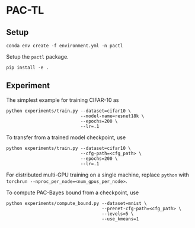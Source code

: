 # PAC-TL

## Setup

```shell
conda env create -f environment.yml -n pactl
```

Setup the `pactl` package.

```shell
pip install -e .
```

## Experiment

The simplest example for training CIFAR-10 as

```shell
python experiments/train.py --dataset=cifar10 \
                            --model-name=resnet18k \
                            --epochs=200 \
                            --lr=.1
```

To transfer from a trained model checkpoint, use

```shell
python experiments/train.py --dataset=cifar10 \
                            --cfg-path=<cfg_path> \
                            --epochs=200 \
                            --lr=.1
```

For distributed multi-GPU training on a single machine, replace `python` with `torchrun --nproc_per_node=<num_gpus_per_node>`.

To compute PAC-Bayes bound from a checkpoint, use

```shell
python experiments/compute_bound.py --dataset=mnist \
                                    --prenet-cfg-path=<cfg_path> \
                                    --levels=5 \
                                    --use_kmeans=1
```
